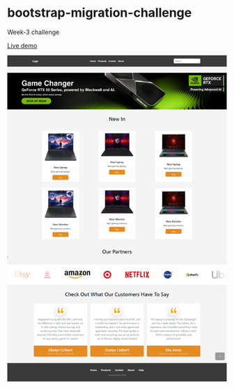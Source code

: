 # bootstrap-migration-challenge


Week-3 challenge  

[Live demo](https://gonzalopena1.github.io/bootstrap-migration-challenge/)


![alt text](assets/images/page-screenshot-1.png)

